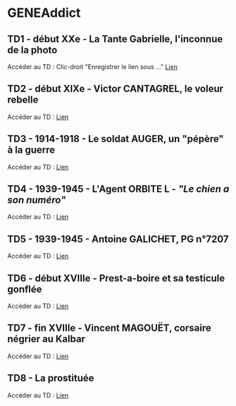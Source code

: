 # GENEAddict
## TD1 - début XXe - La Tante Gabrielle, l'inconnue de la photo

Accéder au TD : Clic-droit "Enregistrer le lien sous ..." [Lien](https://github.com/kevm29/GENEAddict/blob/main/TP1-TanteGabrielle.pdf)

## TD2 - début XIXe - Victor CANTAGREL, le voleur rebelle

Accéder au TD : [Lien](https://gitlab.com/geneaddict/GENEAddict/-/tree/main/TD2)

## TD3 - 1914-1918 - Le soldat AUGER, un "pépère" à la guerre

Accéder au TD : [Lien](https://gitlab.com/geneaddict/GENEAddict/-/tree/main/TD3)

## TD4 - 1939-1945 - L'Agent ORBITE L - _"Le chien a son numéro"_

Accéder au TD : [Lien](https://gitlab.com/geneaddict/GENEAddict/-/tree/main/TD4)

## TD5 - 1939-1945 - Antoine GALICHET, PG n°7207

Accéder au TD : [Lien](https://gitlab.com/geneaddict/GENEAddict/-/tree/main/TD5)

## TD6 - début XVIIIe - Prest-a-boire et sa testicule gonflée

Accéder au TD : [Lien](https://gitlab.com/geneaddict/GENEAddict/-/tree/main/TD6)

## TD7 - fin XVIIIe - Vincent MAGOUËT, corsaire négrier au Kalbar

Accéder au TD : [Lien](https://gitlab.com/geneaddict/GENEAddict/-/tree/main/TD7)

## TD8 - La prostituée

Accéder au TD : [Lien](https://gitlab.com/geneaddict/GENEAddict/-/tree/main/TD8)
